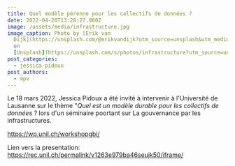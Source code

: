 ```yaml
---
title: Quel modèle pérenne pour les collectifs de données ?
date: 2022-04-20T13:28:27.860Z
image: /assets/media/infrastructure.jpg
image_caption: Photo by [Erik van
  Dijk](https://unsplash.com/@erikvandijk?utm_source=unsplash&utm_medium=referral&utm_content=creditCopyText)
  on
  [Unsplash](https://unsplash.com/s/photos/infrastructure?utm_source=unsplash&utm_medium=referral&utm_content=creditCopyText)
post_categories:
  - jessica-pidoux
post_authors:
  - mpv
---
```

Le 18 mars 2022, Jessica Pidoux a été invité à intervenir à l'Université de Lausanne sur le thème "*Quel est un modèle durable pour les collectifs de données* ?  lors d'un séminaire poortant sur La gouvernance par les infrastructures.

<https://wp.unil.ch/workshopgbi/>

Lien vers la presentation: <https://rec.unil.ch/permalink/v1263e979ba46seujk50/iframe/>